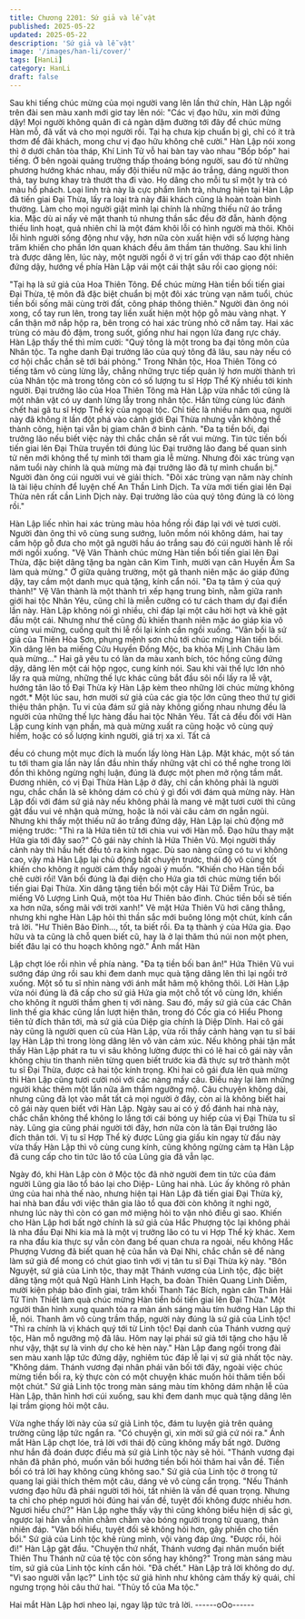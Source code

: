```yaml
---
title: Chương 2201: Sứ giả và lễ vật
published: 2025-05-22
updated: 2025-05-22
description: 'Sứ giả và lễ vật'
image: '/images/han-li/cover/'
tags: [HanLi]
category: HanLi
draft: false
---
```


Sau khi tiếng chúc mừng của mọi người vang lên lần thứ chín,
Hàn Lập ngồi trên đài sen màu xanh mới giơ tay lên nói:
"Các vị đạo hữu, xin mời đứng dậy! Mọi người không quản đi cả
ngàn dặm đường tới đây để chúc mừng Hàn mỗ, đã vất vả cho
mọi người rồi. Tại hạ chưa kịp chuẩn bị gì, chỉ có ít trà thơm để
đãi khách, mong chư vị đạo hữu không chê cười."
Hàn Lập nói xong thì ở dưới chân tòa tháp, Khí Linh Tử vỗ hai
bàn tay vào nhau "Bốp bốp" hai tiếng.
Ở bên ngoài quảng trường thấp thoáng bóng người, sau đó từ
những phương hướng khác nhau, mấy đội thiếu nữ mặc áo trắng,
dáng người thon thả, tay bưng khay trà thướt tha đi vào. Họ dâng
cho mỗi tu sĩ một ly trà có màu hổ phách.
Loại linh trà này là cực phẩm linh trà, nhưng hiện tại Hàn Lập đã
tiến giai Đại Thừa, lấy ra loại trà này đãi khách cũng là hoàn toàn
bình thường.
Làm cho mọi người giật mình lại chính là những thiếu nữ áo trắng
kia. Mặc dù ai nấy vẻ mặt thanh tú nhưng thần sắc đều đờ đẫn,
hành động thiếu linh hoạt, quả nhiên chỉ là một đám khôi lỗi có
hình người mà thôi.
Khôi lỗi hình người sống động như vậy, hơn nữa còn xuất hiện
với số lượng hàng trăm khiến cho phần lớn quan khách đều âm
thầm tán thưởng.
Sau khi linh trà được dâng lên, lúc này, một người ngồi ở vị trí
gần với tháp cao đột nhiên đứng dậy, hướng về phía Hàn Lập vái
một cái thật sâu rồi cao giọng nói:

"Tại hạ là sứ giả của Hoa Thiên Tông. Để chúc mừng Hàn tiền bối
tiến giai Đại Thừa, tệ môn đã đặc biệt chuẩn bị một đôi xác trùng
vạn năm tuổi, chúc tiền bối sống mãi cùng trời đất, công pháp
thông thiên."
Người đàn ông nói xong, cổ tay run lên, trong tay liền xuất hiện
một hộp gỗ màu vàng nhạt. Y cẩn thận mở nắp hộp ra, bên trong
có hai xác trùng nhỏ cỡ nắm tay.
Hai xác trùng có màu đỏ đậm, trong suốt, giống như hai ngọn lửa
đang rực cháy.
Hàn Lập thấy thế thì mỉm cười:
"Quý tông là một trong ba đại tông môn của Nhân tộc. Ta nghe
danh Đại trưởng lão của quý tông đã lâu, sau này nếu có cơ hội
chắc chắn sẽ tới bái phỏng."
Trong Nhân tộc, Hoa Thiên Tông có tiếng tăm vô cùng lừng lẫy,
chẳng những trực tiếp quản lý hơn mười thành trì của Nhân tộc
mà trong tông còn có số lượng tu sĩ Hợp Thể Kỳ nhiều tới kinh
người.
Đại trưởng lão của Hoa Thiên Tông mà Hàn Lập vừa nhắc tới
cũng là một nhân vật có uy danh lừng lẫy trong nhân tộc. Hắn
từng cùng lúc đánh chết hai gã tu sĩ Hợp Thể kỳ của ngoại tộc.
Chỉ tiếc là nhiều năm qua, người này đã không ít lần đột phá vào
cảnh giới Đại Thừa nhưng vẫn không thể thành công, hiện tại vẫn
bị giam chân ở bình cảnh.
"Đa tạ tiền bối, đại trưởng lão nếu biết việc này thì chắc chắn sẽ
rất vui mừng. Tin tức tiền bối tiến giai lên Đại Thừa truyền tới
đúng lúc Đại trưởng lão đang bế quan sinh tử nên mới không thể
tự mình tới tham gia lễ mừng. Nhưng đôi xác trùng vạn năm tuổi
này chính là quà mừng mà đại trưởng lão đã tự mình chuẩn bị."
Người đàn ông cúi người vui vẻ giải thích.
"Đôi xác trùng vạn năm này chính là tài liệu chính để luyện chế An
Thần Linh Dịch. Ta vừa mới tiến giai lên Đại Thừa nên rất cần
Linh Dịch này. Đại trưởng lão của quý tông đúng là có lòng rồi."

Hàn Lập liếc nhìn hai xác trùng màu hỏa hồng rồi đáp lại với vẻ
tươi cười.
Người đàn ông thì vô cùng sung sướng, luôn mồm nói không
dám, hai tay cầm hộp gỗ đưa cho một gã người hầu áo trắng sau
đó cúi người hành lễ rồi mới ngồi xuống.
"Vệ Vân Thành chúc mừng Hàn tiền bối tiến giai lên Đại Thừa,
đặc biệt dâng tặng ba ngàn cân Kim Tinh, mười vạn cân Huyền
Âm Sa làm quà mừng." Ở giữa quảng trường, một gã thanh niên
mặc áo giáp đứng dậy, tay cầm một danh mục quà tặng, kính cẩn
nói.
"Đa tạ tâm ý của quý thành!"
Vệ Vân thành là một thành trì xếp hạng trung bình, nằm giữa ranh
giới hai tộc Nhân Yêu, cũng chỉ là miễn cưỡng có tư cách tham
dự đại điển lần này. Hàn Lập không nói gì nhiều, chỉ đáp lại một
câu hời hợt và khẽ gật đầu một cái.
Nhưng như thế cũng đủ khiến thanh niên mặc áo giáp kia vô cùng
vui mừng, cuống quít thi lễ rồi lại kính cẩn ngồi xuống.
"Vãn bối là sứ giả của Thiên Hòa Sơn, phụng mệnh sơn chủ tới
chúc mừng Hàn tiền bối. Xin dâng lên ba miếng Cửu Huyền Đồng
Mộc, ba khỏa Mị Linh Châu làm quà mừng…" Hai gã yêu tu có làn
da màu xanh bích, tóc hồng cũng đứng dậy, dâng lên một cái hộp
ngọc, cung kính nói.
Sau khi vài thế lực lớn nhỏ lấy ra quà mừng, những thế lực khác
cũng bắt đầu sôi nổi lấy ra lễ vật, hướng tân lão tổ Đại Thừa kỳ
Hàn Lập kèm theo những lời chúc mừng không ngớt.*
Một lúc sau, hơn mười sứ giả của các gia tộc lớn cũng theo thứ
tự giới thiệu thân phận.
Tu vi của đám sứ giả này không giống nhau nhưng đều là người
của những thế lực hàng đầu hai tộc Nhân Yêu. Tất cả đều đối với
Hàn Lập cung kính vạn phần, mà quà mừng xuất ra cũng hoặc vô
cùng quý hiếm, hoặc có số lượng kinh người, giá trị xa xỉ. Tất cả

đều có chung một mục đích là muốn lấy lòng Hàn Lập.
Mặt khác, một số tán tu tới tham gia lần này lần đầu nhìn thấy
những vật chỉ có thể nghe trong lời đồn thì không ngừng nghị
luận, đúng là được một phen mở rộng tầm mắt.
Đương nhiên, có vị Đại Thừa Hàn Lập ở đây, chỉ cần không phải
là người ngu, chắc chắn là sẽ không dám có chủ ý gì đối với đám
quà mừng này.
Hàn Lập đối với đám sứ giả này nếu không phải là mang vẻ mặt
tươi cười thì cũng gật đầu vui vẻ nhận quà mừng, hoặc là nói vài
câu cảm ơn ngắn ngủi.
Nhưng khi thấy một thiếu nữ áo trắng đứng dậy, Hàn Lập lại chủ
động mở miệng trước:
"Thì ra là Hứa tiên tử tới chia vui với Hàn mỗ. Đạo hữu thay mặt
Hứa gia tới đây sao?"
Cô gái này chính là Hứa Thiên Vũ.
Mọi người thấy cảnh này thì hầu hết đều tỏ ra kinh ngạc.
Dù sao nàng cũng có tu vi không cao, vậy mà Hàn Lập lại chủ
động bắt chuyện trước, thái độ vô cùng tốt khiến cho không ít
người cảm thấy ngoài ý muốn.
"Khiến cho Hàn tiền bối chê cười rồi! Vãn bối đúng là đại diện cho
Hứa gia tới chúc mừng tiền bối tiến giai Đại Thừa. Xin dâng tặng
tiền bối một cây Hải Tử Diễm Trúc, ba miếng Vô Lượng Linh Quả,
một tòa Hư Thiên bảo đỉnh. Chúc tiền bối sẽ tiến xa hơn nữa,
sống mãi với trời xanh!"
Vẻ mặt Hứa Thiên Vũ hơi căng thẳng, nhưng khi nghe Hàn Lập
hỏi thì thần sắc mới buông lỏng một chút, kính cẩn trả lời.
"Hư Thiên Bảo Đỉnh…, tốt, ta biết rồi. Đa tạ thành ý của Hứa gia.
Đạo hữu và ta cũng là chỗ quen biết cũ, hay là ở lại thăm thú núi
non một phen, biết đâu lại có thu hoạch không ngờ." Ánh mắt Hàn

Lập chợt lóe rồi nhìn về phía nàng.
"Đa tạ tiền bối ban ân!" Hứa Thiên Vũ vui sướng đáp ứng rồi sau
khi đem danh mục quà tặng dâng lên thì lại ngồi trở xuống.
Một số tu sĩ nhìn nàng với ánh mắt hâm mộ không thôi.
Lời Hàn Lập vừa nói đúng là đã cấp cho sứ giả Hứa gia một chỗ
tốt vô cùng lớn, khiến cho không ít người thầm ghen tị với nàng.
Sau đó, mấy sứ giả của các Chân linh thế gia khác cũng lần lượt
hiện thân, trong đó Cốc gia có Hiểu Phong tiên tử đích thân tới,
mà sứ giả của Diệp gia chính là Diệp Dĩnh.
Hai cô gái này cũng là người quen cũ của Hàn Lập, vừa rồi thấy
cảnh hàng vạn tu sĩ bái lạy Hàn Lập thì trong lòng dâng lên vô
vàn cảm xúc.
Nếu không phải tận mắt thấy Hàn Lập phát ra tu vi sâu không
lường được thì có lẽ hai cô gái này vẫn không chịu tin thanh niên
từng quen biết trước kia đã thực sự trở thành một tu sĩ Đại Thừa,
được cả hai tộc kính trọng.
Khi hai cô gái đưa lên quà mừng thì Hàn Lập cũng tươi cười nói
với các nàng mấy câu.
Điều này lại làm những người khác thêm một lần nữa âm thầm
ngưỡng mộ.
Câu chuyện không dài, nhưng cũng đã lọt vào mắt tất cả mọi
người ở đây, còn ai là không biết hai cô gái này quen biết với Hàn
Lập. Ngày sau ai có ý đồ đánh hai nhà này, chắc chắn không thể
không lo lắng tới cái bóng uy hiếp của vị Đại Thừa tu sĩ này.
Lũng gia cũng phái người tới đây, hơn nữa còn là tân Đại trưởng
lão đích thân tới.
Vị tu sĩ Hợp Thể kỳ được Lũng gia giấu kín ngay từ đầu này vừa
thấy Hàn Lập thì vô cùng cung kính, cũng không ngừng cảm tạ
Hàn Lập đã cung cấp cho tin tức lão tổ của Lũng gia đã vẫn lạc.

Ngày đó, khi Hàn Lập còn ở Mộc tộc đã nhờ người đem tin tức
của đám người Lũng gia lão tổ báo lại cho Diệp- Lũng hai nhà.
Lúc ấy không rõ phản ứng của hai nhà thế nào, nhưng hiện tại
Hàn Lập đã tiến giai Đại Thừa kỳ, hai nhà ban đầu với việc thân
gia lão tổ qua đời còn không ít nghi ngờ, nhưng lúc này thì còn có
gan mở miệng hỏi to vặn nhỏ điều gì sao.
Khiến cho Hàn Lập hơi bất ngờ chính là sứ giả của Hắc Phượng
tộc lại không phải là nha đầu Đại Nhi kia mà là một vị trưởng lão
có tu vi Hợp Thể kỳ khác.
Xem ra nha đầu kia thực sự vẫn còn đang bế quan chưa ra ngoài,
nếu không Hắc Phượng Vương đã biết quan hệ của hắn và Đại
Nhi, chắc chắn sẽ để nàng làm sứ giả để mong có chút giao tình
với vị tân tu sĩ Đại Thừa kỳ này.
"Bôn Nguyệt, sứ giả của Linh tộc, thay mặt Thánh vương của Linh
tộc, đặc biệt dâng tặng một quả Ngũ Hành Linh Hạch, ba đoàn
Thiên Quang Linh Diễm, mười kiện pháp bảo đỉnh giai, trăm khối
Thanh Tác Bích, ngàn cân Thân Hải Tử Tinh Thiết làm quà chúc
mừng Hàn tiền bối tiến giai lên Đại Thừa." Một người thân hình
xung quanh tỏa ra màn ánh sáng màu tím hướng Hàn Lập thi lễ,
nói.
Thanh âm vô cùng trầm thấp, người này đúng là sứ giả của Linh
tộc!
"Thì ra chính là vị khách quý tới từ Linh tộc! Đại danh của Thánh
vương quý tộc, Hàn mỗ ngưỡng mộ đã lâu. Hôm nay lại phái sứ
giả tới tặng cho hậu lễ như vậy, thật sự là vinh dự cho kẻ hèn
này." Hàn Lập đang ngồi trong đài sen màu xanh lập tức đứng
dậy, nghiêm túc đáp lễ lại vị sứ giả nhất tộc này.
"Không dám. Thánh vương đại nhân phái vãn bối tới đây, ngoài
việc chúc mừng tiền bối ra, kỳ thực còn có một chuyện khác muốn
hỏi thăm tiền bối một chút." Sứ giả Linh tộc trong màn sáng màu
tím không dám nhận lễ của Hàn Lập, thân hình hơi cúi xuống, sau
khi đem danh mục quà tặng dâng lên lại trầm giọng hỏi một câu.

Vừa nghe thấy lời này của sứ giả Linh tộc, đám tu luyện giả trên
quảng trường cũng lập tức ngẩn ra.
"Có chuyện gì, xin mời sứ giả cứ nói ra." Ánh mắt Hàn Lập chợt
lóe, trả lời với thái độ cũng không mấy bất ngờ.
Dường như hắn đã đoán được điều mà sứ giả Linh tộc này sẽ
hỏi.
"Thánh vương đại nhân đã phân phó, muốn vãn bối hướng tiền
bối hỏi thăm hai vẫn đề. Tiền bối có trả lời hay không cũng không
sao." Sứ giả của Linh tộc ở trong tử quang lại giải thích thêm một
câu, dáng vẻ vô cùng cẩn trọng.
"Nếu Thánh vương đạo hữu đã phái người tới hỏi, tất nhiên là vấn
đề quan trọng. Nhưng ta chỉ cho phép ngươi hỏi đúng hai vấn đề,
tuyệt đối không được nhiều hơn. Ngươi hiểu chứ?" Hàn Lập nghe
thấy vậy thì cũng không biểu hiện dị sắc gì, ngược lại hắn vẫn
nhìn chằm chằm vào bóng người trong tử quang, thản nhiên đáp.
"Vãn bối hiểu, tuyệt đối sẽ không hỏi hơn, gây phiền cho tiền bối."
Sứ giả của Linh tộc khẽ rùng mình, vội vàng đáp ứng.
"Được rồi, hỏi đi!" Hàn Lập gật đầu.
"Chuyện thứ nhất, Thánh vương đại nhân muốn biết Thiên Thu
Thánh nữ của tệ tộc còn sống hay không?" Trong màn sáng màu
tím, sứ giả của Linh tộc kính cẩn hỏi.
"Đã chết."
Hàn Lập trả lời không do dự.
"Vì sao người vẫn lạc?"
Linh tộc sứ giả hình như không cảm thấy kỳ quái, chỉ ngưng trọng
hỏi câu thứ hai.
"Thủy tổ của Ma tộc."

Hai mắt Hàn Lập hơi nheo lại, ngay lập tức trả lời.
------oOo------

